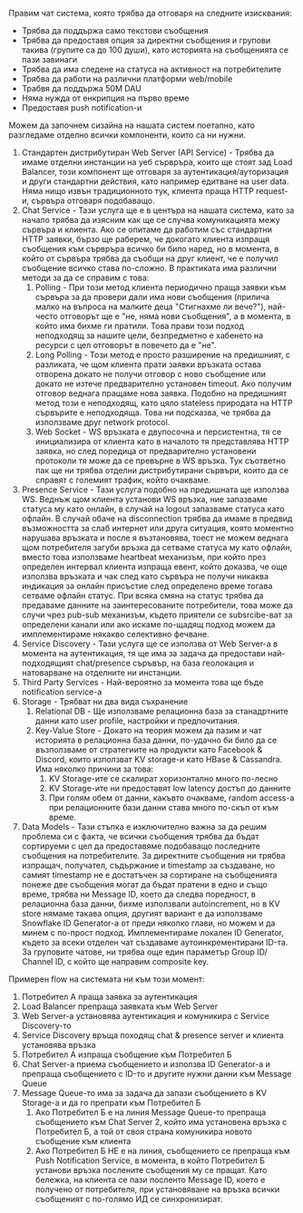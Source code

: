 Правим чат система, която трябва да отговаря на следните изисквания:
- Трябва да поддържа само текстови съобщения
- Трябва да предоставя опция за директни съобщения и групови такива (групите са до 100 души), като историята на съобщенията се пази завинаги
- Трябва да има следене на статуса на активност на потребителите
- Трябва да работи на различни платформи web/mobile
- Трабвя да поддържа 50М DAU
- Няма нужда от енкрипция на първо време
- Предоставя push notification-и

Можем да започнем сизайна на нашата систем поетапно, като разгледаме отделно всички компоненти, които са ни нужни.
1. Стандартен дистрибутиран Web Server (API Service) - Трябва да имаме отделни инстанции на уеб сървръра, които ще стоят зад Load Balancer, този компонент ще отговаря за аутентикация/ауторизация и други стандартни действия, като например едитване на user data. Няма нищо извън традиционното тук, клиента праща HTTP request-и, сървъра отговаря подобаващо.
2. Chat Service - Тази услуга ще е в центъра на нашата система, като за начало трябва да изясним как ще се случва комуникацията межу сървъра и клиента. Ако се опитаме да работим със стандартни HTTP заявки, бързо ще раберем, че докогато клиента изпращя съобщения към сървръра всичко би било наред, но в момента, в който от сървъра трябва да съобщи на друг клиент, че е получил съобщение всичко става по-сложно. В практиката има различни методи за да се справим с това:
	1. Polling - При този метод клиента периодично праща заявки към сървъра за да провери дали има нови съобщения (прилича малко на въпроса на малките деца "Стигнахме ли вече?"), най-често отговорът ще е "не, няма нови съобщения", а в момента, в който има бихме ги пратили. Това прави този подход неподходящ за нашите цели, безпредметно е хабенето на ресурси с цел отговорът в повечето да е "не".
	2. Long Polling - Този метод е просто разширение на предишният, с разликата, че щом клиента прати заявки връзката остава отворена докато не получи отговор с ново съобщение или докато не изтече предварително установен timeout. Ако получим отговор веднага пращаме нова заявка. Подобно на предишният метод този е неподходящ, като цяло stateless природата на HTTP сървърите е неподходяща. Това ни подсказва, че трябва да използваме друг network protocol.
	3. Web Socket - WS връзката е двупосочна и персистентна, тя се инициализира от клиента като в началото тя представлява HTTP заявка, но след поредица от предварително установени протоколи тя може да се превърне в WS връзка.
	Тук съответно пак ще ни трябва отделни дистрибутирани сървъри, които да се справят с големият трафик, който очакваме. 
3. Presence Service - Тази услуга подобно на предишната ще използва WS. Веднъж щом клиента установи WS връзка, ние запазваме статуса му като онлайн, в случай на logout запазваме статуса като офлайн. В случай обаче на disconnection трябва да имаме в предвид възможността за слаб интернет или друга ситуация, която моментно нарушава връзката и после я възтановява, тоест не можем веднага щом потребителя загуби връзка да сетваме статуса му като офлайн, вместо това използваме heartbeat механизъм, при който през определен интервал клиента изпраща евент, който доказва, че още използва връзката и чак след като сървъра не получи никаква индикация за онлайн присъстие след определено време тогава сетваме офлайн статус. При всяка смяна на статус трябва да предаваме данните на заинтересованите потребители, това може да случи чрез pub-sub механизъм, където приятели се subsrcibe-ват за определени канали или ако искаме по-щадящ подход можем да имплементираме някакво селективно фечване.
4. Service Discovery - Тази услуга ще се използва от Web Server-a в момента на аутентикация, тя ще има за задача да предостави най-подходящият chat/presence съръвър, на база геолокация и натоварване на отделните ни инстанции.
5. Third Party Services - Най-вероятно за момента това ще бъдe notification service-a
6. Storage - Трябват ни два вида съхранение
	1. Relational DB - Ще използваме релационна база за станадртните данни като user profile, настройки и предпочитания.
	2. Key-Value Store - Докато на теория можем да пазим и чат историята в релационна база данни, по-удачно би било да се възползваме от стратегиите на продукти като Facebook & Discord, които използват KV storage-и като HBase & Cassandra. Има няколко причини за това:
		1. KV Storage-ите се скалират хоризонтално много по-лесно
		2. KV Storage-ите ни предоставят low latency достъп до данните
		3. При голям обем от данни, какъвто очакваме, random access-a при релационните бази данни става много по-скъп от към време.
7. Data Models - Тази стъпка е изключително важна за да решим проблема си с факта, че всички съобщения трябва да бъдат сортируеми с цел да предоставяме подобаващо последните съобщения на потребителите. За директните съобщения ни трябва изпращач, получател, съдържание и timestamp за създаване, но самият timestamp не е достатъчен за сортиране на съобщенията понеже две съобщения могат да бъдат пратени в едно и също време, трябва ни Message ID, което да следва поредност, в релационна база данни, бихме използвали autoincrement, но в КV store нямаме такава опция, другият вариант е да използваме Snowflake ID Generator-а от преди няколко глави, но можем и да минем с по-прост подход. Имплементираме локален ID Generator, където за всеки отделен чат създаваме аутоинкрементирани ID-та. За груповите чатове, ни трябва още един параметър Group ID/ Channel ID, с който ще направим composite key.

Примерен flow на системата ни към този момент:
1. Потребител А праща заявка за аутентикация
2. Load Balancer препраща заявката към Web Server
3. Web Server-a установява аутентикация и комуникира с Service Discovery-то
4. Service Discovery връща походящ chat & presence server и клиента установява връзка
5. Потребител А изпраща съобщение към Потребител Б
6. Chat Server-a приема съобщението и използва ID Generator-a и препраща съобщението с ID-то и другите нужни данни към Message Queue
7. Message Queue-то има за задача да запази съобщението в KV Storage-a и да го препрати към Потребител Б
	1. Ако Потребител Б е на линия Message Queue-то препраща съобщението към Chat Server 2, който има установена връзка с Потребител Б, а той от своя страна комуникира новото съобщение към клиента
	2. Ако Потребител Б НЕ е на линия, съобщението се препраща към Push Notification Service, в момента, в който Потребител Б установи връзка послените съобщения му се пращат. Като бележка, на клиента се пази посленто Message ID, което е получено от потребителя, при установяване на връзка всички съобщеният с по-голямо ИД се синхронизират. 